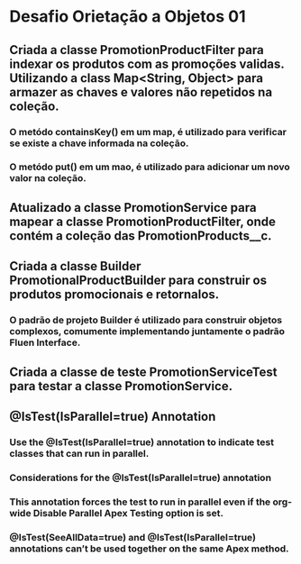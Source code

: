 # Desafio Orietação a Objetos 01

## Criada a classe PromotionProductFilter para indexar os produtos com as promoções validas. Utilizando a class Map<String, Object> para armazer as chaves e valores não repetidos na coleção.
### O metódo containsKey() em um map, é utilizado para verificar se existe a chave informada na coleção.
### O metódo put() em um mao, é utilizado para adicionar um novo valor na coleção.

## Atualizado a classe PromotionService para mapear a classe PromotionProductFilter, onde contém a coleção das PromotionProducts__c.

## Criada a classe Builder PromotionalProductBuilder para construir os produtos promocionais e retornalos.
### O padrão de projeto Builder é utilizado para construir objetos complexos, comumente implementando juntamente o padrão Fluen Interface.

## Criada a classe de teste PromotionServiceTest para testar a classe PromotionService.

## @IsTest(IsParallel=true) Annotation
### Use the @IsTest(IsParallel=true) annotation to indicate test classes that can run in parallel.
### Considerations for the @IsTest(IsParallel=true) annotation
### This annotation forces the test to run in parallel even if the org-wide Disable Parallel Apex Testing option is set.
### @IsTest(SeeAllData=true) and @IsTest(IsParallel=true) annotations can’t be used together on the same Apex method.